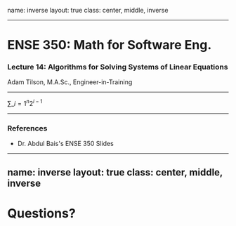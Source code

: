 name: inverse
layout: true
class: center, middle, inverse

---

# ENSE 350: Math for Software Eng.

### Lecture 14: Algorithms for Solving Systems of Linear Equations

Adam Tilson, M.A.Sc., Engineer-in-Training

---

$\sum\_{i=1}^{n} 2^{i-1}$

---

### References

- Dr. Abdul Bais's ENSE 350 Slides
---

name: inverse
layout: true
class: center, middle, inverse
---
# Questions?
